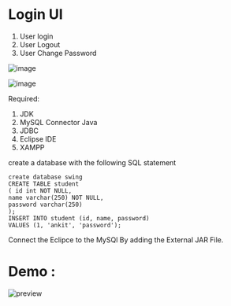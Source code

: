 # Login UI

1. User login
2. User Logout
3. User Change Password

![image](https://user-images.githubusercontent.com/72241207/168423527-609cb402-9c51-467f-9422-6a9ef8ce1b8c.png)

![image](https://user-images.githubusercontent.com/72241207/168423537-bc969bc8-fe48-4b8c-8c9a-c759172ffefa.png)



Required:
1. JDK
2. MySQL Connector Java
3. JDBC
4. Eclipse IDE
5. XAMPP

create a database with the following SQL statement

```
create database swing
CREATE TABLE student
( id int NOT NULL,
name varchar(250) NOT NULL,
password varchar(250)
);
INSERT INTO student (id, name, password)
VALUES (1, 'ankit', 'password');

```

Connect the Eclipce to the MySQl By adding the External JAR File.

# Demo :

![preview](https://user-images.githubusercontent.com/72241207/168907261-1a8eff5b-d8e4-4aaa-929c-a52ddc7b9999.gif)
